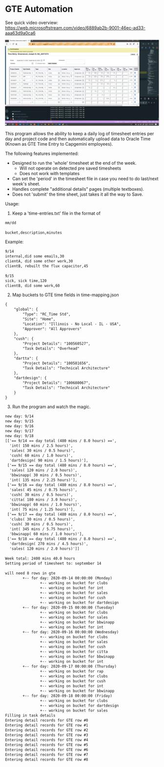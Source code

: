 # GTE Automation

See quick video overview:
https://web.microsoftstream.com/video/6889ab2b-9001-46ec-ad33-aaa63d9a0ca6

![alt text](gte-screen.png "Title")

This program allows the ability to keep a daily log of timesheet entries per day and project code and then automatically upload data to Oracle Time (Known as GTE Time Entry to Capgemini employees).

The following features implemented:
* Designed to run the 'whole' timesheet at the end of the week.
  * Will not operate on detected pre saved timesheets
  * Does not work with templates
* Can set the 'period' in the timesheet file in case you need to do last/next week's sheet.
* Handles complete "additional details" pages (multiple textboxes).
* Does not 'submit' the time sheet, just takes it all the way to Save.

  

Usage:
1.  Keep a 'time-entries.txt' file in the format of

```
mm/dd

bucket,description,minutes
```

Example:

```
9/14
internal,did some emails,30
clientA, did some other work,30
clientB, rebuilt the flux capacitor,45

9/15
sick, sick time,120
clientB, did some work,60
```

2.  Map buckets to GTE time fields in time-mapping.json

```
{
    "global": {
        "Type": "RC_Time Std",
        "Site": "Home",
        "Location": "Illinois - No Local - IL - USA",
        "Approver": "All Approvers"
    },
    "cush": {
        "Project Details": "100560527",
        "Task Details": "Overhead"
    },
    "dartta": {
        "Project Details": "100581656",
        "Task Details": "Technical Architecture"
    },
    "dartdesign": {
        "Project Details": "100680067",
        "Task Details": "Technical Architecture"
    }
}
```

3.  Run the program and watch the magic.

```
new day: 9/14
new day: 9/15
new day: 9/16
new day: 9/17
new day: 9/18
[['== 9/14 == day total (480 mins / 8.0 hours) ==',
  'int( 150 mins / 2.5 hours)',
  'sales( 30 mins / 0.5 hours)',
  'cush( 60 mins / 1.0 hours)',
  'dartdesign( 90 mins / 1.5 hours)'],
 ['== 9/15 == day total (480 mins / 8.0 hours) ==',
  'sales( 120 mins / 2.0 hours)',
  'bbwinapp( 30 mins / 0.5 hours)',
  'int( 135 mins / 2.25 hours)'],
 ['== 9/16 == day total (480 mins / 8.0 hours) ==',
  'sales( 45 mins / 0.75 hours)',
  'cush( 30 mins / 0.5 hours)',
  'citta( 180 mins / 3.0 hours)',
  'bbwinapp( 60 mins / 1.0 hours)',
  'int( 75 mins / 1.25 hours)'],
 ['== 9/17 == day total (480 mins / 8.0 hours) ==',
  'clubs( 30 mins / 0.5 hours)',
  'cush( 30 mins / 0.5 hours)',
  'int( 345 mins / 5.75 hours)',
  'bbwinapp( 60 mins / 1.0 hours)'],
 ['== 9/18 == day total (480 mins / 8.0 hours) ==',
  'dartdesign( 270 mins / 4.5 hours)',
  'sales( 120 mins / 2.0 hours)']]

Week total: 2400 mins 40.0 hours
Setting period of timesheet to: september 14

will need 8 rows in gte
        +-- for day: 2020-09-14 00:00:00 (Monday)
                +-- working on bucket for clubs
                +-- working on bucket for int
                +-- working on bucket for sales
                +-- working on bucket for cush
                +-- working on bucket for dartdesign
        +-- for day: 2020-09-15 00:00:00 (Tuesday)
                +-- working on bucket for clubs
                +-- working on bucket for sales
                +-- working on bucket for bbwinapp
                +-- working on bucket for int
        +-- for day: 2020-09-16 00:00:00 (Wednesday)
                +-- working on bucket for clubs
                +-- working on bucket for sales
                +-- working on bucket for cush
                +-- working on bucket for citta
                +-- working on bucket for bbwinapp
                +-- working on bucket for int
        +-- for day: 2020-09-17 00:00:00 (Thursday)
                +-- working on bucket for rap
                +-- working on bucket for clubs
                +-- working on bucket for cush
                +-- working on bucket for int
                +-- working on bucket for bbwinapp
        +-- for day: 2020-09-18 00:00:00 (Friday)
                +-- working on bucket for clubs
                +-- working on bucket for dartdesign
                +-- working on bucket for sales
Filling in task details
Entering detail records for GTE row #0
Entering detail records for GTE row #1
Entering detail records for GTE row #2
Entering detail records for GTE row #3
Entering detail records for GTE row #4
Entering detail records for GTE row #5
Entering detail records for GTE row #6
Entering detail records for GTE row #7
Entering detail records for GTE row #8
```
